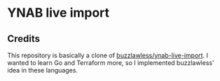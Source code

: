 # YNAB live import


## Credits

This repository is basically a clone of [buzzlawless/ynab-live-import](https://github.com/buzzlawless/ynab-live-import).
I wanted to learn Go and Terraform more, so I implemented buzzlawless' idea in these languages. 
